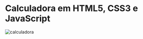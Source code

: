 # Calculadora em HTML5, CSS3 e JavaScript

![calculadora](https://user-images.githubusercontent.com/88117228/159953497-23ef299f-8ba1-4890-b194-ca4c4299b016.png)

